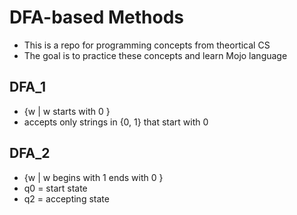 # DFA-based Methods
* This is a repo for programming concepts from theortical CS
* The goal is to practice these concepts and learn Mojo language

## DFA_1
* {w | w starts with 0 }
* accepts only strings in {0, 1} that start with 0

## DFA_2  
* {w | w begins with 1 ends with 0 }
* q0 = start state
* q2 = accepting state
